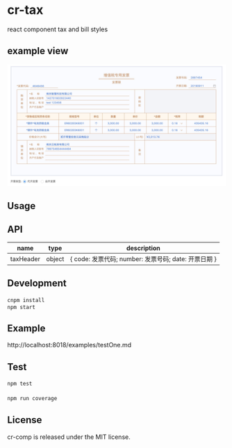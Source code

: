 # cr-tax

react component tax and bill styles

## example view
<img src="./github/example.jpg" alt="example" />

## Usage

## API
name | type | description
-----| -----| ------------
taxHeader | object | { code: 发票代码; number: 发票号码; date: 开票日期 }

## Development

```
cnpm install
npm start
```

## Example

http://localhost:8018/examples/testOne.md

## Test
  ```js
  npm test
  
  npm run coverage
  ```



## License

cr-comp is released under the MIT license.
